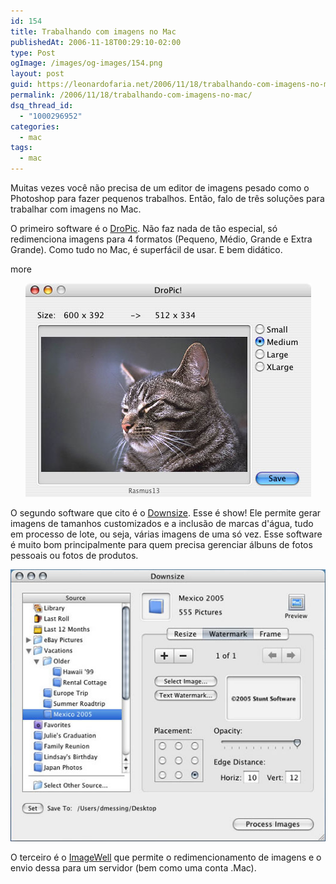 ```yaml
---
id: 154
title: Trabalhando com imagens no Mac
publishedAt: 2006-11-18T00:29:10-02:00
type: Post
ogImage: /images/og-images/154.png
layout: post
guid: https://leonardofaria.net/2006/11/18/trabalhando-com-imagens-no-mac/
permalink: /2006/11/18/trabalhando-com-imagens-no-mac/
dsq_thread_id:
  - "1000296952"
categories:
  - mac
tags:
  - mac
---
```

Muitas vezes você não precisa de um editor de imagens pesado como o Photoshop para fazer pequenos trabalhos. Então, falo de três soluções para trabalhar com imagens no Mac.

O primeiro software é o [DroPic](http://www.kreynet.de/tools.html). Não faz nada de tão especial, só redimenciona imagens para 4 formatos (Pequeno, Médio, Grande e Extra Grande). Como tudo no Mac, é superfácil de usar. E bem didático.

<span className="hidden">more</span>

<center>
  <img id="image153" src="/wp-content/uploads/2006/11/macimg1.jpg" alt="DroPic" />
</center>

O segundo software que cito é o [Downsize](http://www.stuntsoftware.com/Downsize/). Esse é show! Ele permite gerar imagens de tamanhos customizados e a inclusão de marcas d'água, tudo em processo de lote, ou seja, várias imagens de uma só vez. Esse software é muito bom principalmente para quem precisa gerenciar álbuns de fotos pessoais ou fotos de produtos.  


<center>
  <img id="image156" src="/wp-content/uploads/2006/11/macimg2.jpg" alt="Downsize" />
</center>

O terceiro é o [ImageWell](http://xtralean.com/IWOverview.html) que permite o redimencionamento de imagens e o envio dessa para um servidor (bem como uma conta .Mac).
